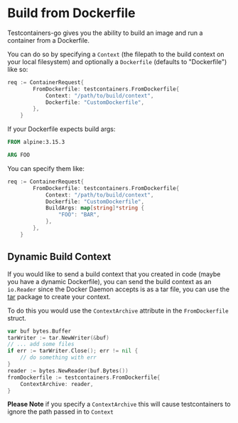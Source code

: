 # Build from Dockerfile

Testcontainers-go gives you the ability to build an image and run a container
from a Dockerfile.

You can do so by specifying a `Context` (the filepath to the build context on
your local filesystem) and optionally a `Dockerfile` (defaults to "Dockerfile")
like so:

```go
req := ContainerRequest{
		FromDockerfile: testcontainers.FromDockerfile{
			Context: "/path/to/build/context",
			Dockerfile: "CustomDockerfile",
		},
	}
```

If your Dockerfile expects build args: 

```Dockerfile
FROM alpine:3.15.3

ARG FOO

```
You can specify them like:

```go
req := ContainerRequest{
		FromDockerfile: testcontainers.FromDockerfile{
			Context: "/path/to/build/context",
			Dockerfile: "CustomDockerfile",
			BuildArgs: map[string]*string {
				"FOO": "BAR",
			},
		},
	}
```
## Dynamic Build Context

If you would like to send a build context that you created in code (maybe you have a dynamic Dockerfile), you can
send the build context as an `io.Reader` since the Docker Daemon accepts is as a tar file, you can use the [tar](https://golang.org/pkg/archive/tar/) package to create your context.


To do this you would use the `ContextArchive` attribute in the `FromDockerfile` struct.

```go
var buf bytes.Buffer
tarWriter := tar.NewWriter(&buf)
// ... add some files
if err := tarWriter.Close(); err != nil {
	// do something with err
}
reader := bytes.NewReader(buf.Bytes())
fromDockerfile := testcontainers.FromDockerfile{
	ContextArchive: reader,
}
```

**Please Note** if you specify a `ContextArchive` this will cause testcontainers to ignore the path passed
in to `Context`

